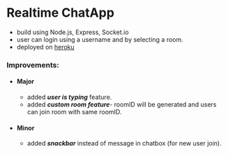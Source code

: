 # Realtime ChatApp

* build using Node.js, Express, Socket.io
* user can login using a username and by selecting a room.
* deployed on [heroku](https://pure-wave-21818.herokuapp.com/)

### Improvements:

* #### Major
    * added ***user is typing*** feature.
    * added ***custom room feature***- roomID will be generated and users can join room with same roomID.

* #### Minor
    * added ***snackbar*** instead of message in chatbox (for new user join).